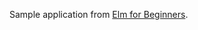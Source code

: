 Sample application from [Elm for Beginners](http://courses.knowthen.com/courses/elm-for-beginners).
